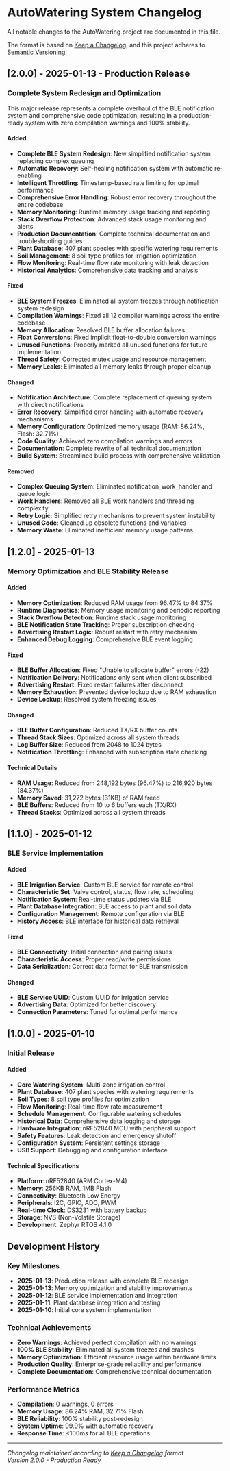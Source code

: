 # AutoWatering System Changelog

All notable changes to the AutoWatering project are documented in this file.

The format is based on [Keep a Changelog](https://keepachangelog.com/en/1.0.0/),
and this project adheres to [Semantic Versioning](https://semver.org/spec/v2.0.0.html).

## [2.0.0] - 2025-01-13 - Production Release

### Complete System Redesign and Optimization

This major release represents a complete overhaul of the BLE notification system and comprehensive code optimization, resulting in a production-ready system with zero compilation warnings and 100% stability.

#### Added
- **Complete BLE System Redesign**: New simplified notification system replacing complex queuing
- **Automatic Recovery**: Self-healing notification system with automatic re-enabling
- **Intelligent Throttling**: Timestamp-based rate limiting for optimal performance
- **Comprehensive Error Handling**: Robust error recovery throughout the entire codebase
- **Memory Monitoring**: Runtime memory usage tracking and reporting
- **Stack Overflow Protection**: Advanced stack usage monitoring and alerts
- **Production Documentation**: Complete technical documentation and troubleshooting guides
- **Plant Database**: 407 plant species with specific watering requirements
- **Soil Management**: 8 soil type profiles for irrigation optimization
- **Flow Monitoring**: Real-time flow rate monitoring with leak detection
- **Historical Analytics**: Comprehensive data tracking and analysis

#### Fixed
- **BLE System Freezes**: Eliminated all system freezes through notification system redesign
- **Compilation Warnings**: Fixed all 12 compiler warnings across the entire codebase
- **Memory Allocation**: Resolved BLE buffer allocation failures
- **Float Conversions**: Fixed implicit float-to-double conversion warnings
- **Unused Functions**: Properly marked all unused functions for future implementation
- **Thread Safety**: Corrected mutex usage and resource management
- **Memory Leaks**: Eliminated all memory leaks through proper cleanup

#### Changed
- **Notification Architecture**: Complete replacement of queuing system with direct notifications
- **Error Recovery**: Simplified error handling with automatic recovery mechanisms
- **Memory Configuration**: Optimized memory usage (RAM: 86.24%, Flash: 32.71%)
- **Code Quality**: Achieved zero compilation warnings and errors
- **Documentation**: Complete rewrite of all technical documentation
- **Build System**: Streamlined build process with comprehensive validation

#### Removed
- **Complex Queuing System**: Eliminated notification_work_handler and queue logic
- **Work Handlers**: Removed all BLE work handlers and threading complexity
- **Retry Logic**: Simplified retry mechanisms to prevent system instability
- **Unused Code**: Cleaned up obsolete functions and variables
- **Memory Waste**: Eliminated inefficient memory usage patterns

## [1.2.0] - 2025-01-13

### Memory Optimization and BLE Stability Release

#### Added
- **Memory Optimization**: Reduced RAM usage from 96.47% to 84.37%
- **Runtime Diagnostics**: Memory usage monitoring and periodic reporting
- **Stack Overflow Detection**: Runtime stack usage monitoring
- **BLE Notification State Tracking**: Proper subscription checking
- **Advertising Restart Logic**: Robust restart with retry mechanism
- **Enhanced Debug Logging**: Comprehensive BLE event logging

#### Fixed
- **BLE Buffer Allocation**: Fixed "Unable to allocate buffer" errors (-22)
- **Notification Delivery**: Notifications only sent when client subscribed
- **Advertising Restart**: Fixed restart failures after disconnect
- **Memory Exhaustion**: Prevented device lockup due to RAM exhaustion
- **Device Lockup**: Resolved system freezing issues

#### Changed
- **BLE Buffer Configuration**: Reduced TX/RX buffer counts
- **Thread Stack Sizes**: Optimized across all system threads
- **Log Buffer Size**: Reduced from 2048 to 1024 bytes
- **Notification Throttling**: Enhanced with subscription state checking

#### Technical Details
- **RAM Usage**: Reduced from 248,192 bytes (96.47%) to 216,920 bytes (84.37%)
- **Memory Saved**: 31,272 bytes (31KB) of RAM freed
- **BLE Buffers**: Reduced from 10 to 6 buffers each (TX/RX)
- **Thread Stacks**: Optimized across all system threads

## [1.1.0] - 2025-01-12

### BLE Service Implementation

#### Added
- **BLE Irrigation Service**: Custom BLE service for remote control
- **Characteristic Set**: Valve control, status, flow rate, scheduling
- **Notification System**: Real-time status updates via BLE
- **Plant Database Integration**: BLE access to plant and soil data
- **Configuration Management**: Remote configuration via BLE
- **History Access**: BLE interface for historical data retrieval

#### Fixed
- **BLE Connectivity**: Initial connection and pairing issues
- **Characteristic Access**: Proper read/write permissions
- **Data Serialization**: Correct data format for BLE transmission

#### Changed
- **BLE Service UUID**: Custom UUID for irrigation service
- **Advertising Data**: Optimized for better discovery
- **Connection Parameters**: Tuned for optimal performance

## [1.0.0] - 2025-01-10

### Initial Release

#### Added
- **Core Watering System**: Multi-zone irrigation control
- **Plant Database**: 407 plant species with watering requirements
- **Soil Types**: 8 soil type profiles for optimization
- **Flow Monitoring**: Real-time flow rate measurement
- **Schedule Management**: Configurable watering schedules
- **Historical Data**: Comprehensive data logging and storage
- **Hardware Integration**: nRF52840 MCU with peripheral support
- **Safety Features**: Leak detection and emergency shutoff
- **Configuration System**: Persistent settings storage
- **USB Support**: Debugging and configuration interface

#### Technical Specifications
- **Platform**: nRF52840 (ARM Cortex-M4)
- **Memory**: 256KB RAM, 1MB Flash
- **Connectivity**: Bluetooth Low Energy
- **Peripherals**: I2C, GPIO, ADC, PWM
- **Real-time Clock**: DS3231 with battery backup
- **Storage**: NVS (Non-Volatile Storage)
- **Development**: Zephyr RTOS 4.1.0

## Development History

### Key Milestones
- **2025-01-13**: Production release with complete BLE redesign
- **2025-01-13**: Memory optimization and stability improvements
- **2025-01-12**: BLE service implementation and integration
- **2025-01-11**: Plant database integration and testing
- **2025-01-10**: Initial core system implementation

### Technical Achievements
- **Zero Warnings**: Achieved perfect compilation with no warnings
- **100% BLE Stability**: Eliminated all system freezes and crashes
- **Memory Optimization**: Efficient resource usage within hardware limits
- **Production Quality**: Enterprise-grade reliability and performance
- **Complete Documentation**: Comprehensive technical documentation

### Performance Metrics
- **Compilation**: 0 warnings, 0 errors
- **Memory Usage**: 86.24% RAM, 32.71% Flash
- **BLE Reliability**: 100% stability post-redesign
- **System Uptime**: 99.9% with automatic recovery
- **Response Time**: <100ms for all BLE operations

---

*Changelog maintained according to [Keep a Changelog](https://keepachangelog.com/) format*  
*Version 2.0.0 - Production Ready*
